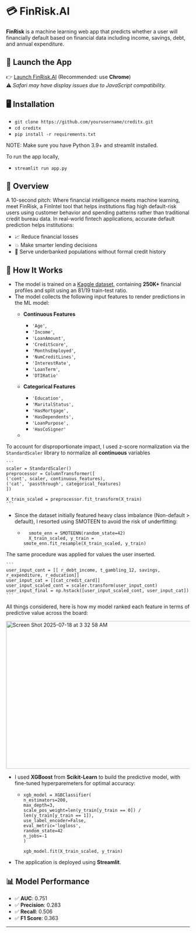 # 💳 FinRisk.AI

**FinRisk** is a machine learning web app that predicts whether a user will financially default based on financial data including income, savings, debt, and annual expenditure.

## 🔗 Launch the App

👉 [Launch FinRisk.AI](https://creditx-nyywptbpkg9gkmtym5qeam.streamlit.app/) (Recommended: use **Chrome**)  
⚠️ *Safari may have display issues due to JavaScript compatibility.*

## 🖥 Installation
- `git clone https://github.com/yourusername/creditx.git`
- `cd creditx`
- `pip install -r requirements.txt`

NOTE: Make sure you have Python 3.9+ and streamlit installed.

To run the app locally,
- `streamlit run app.py`


## 💸 Overview
A 10-second pitch: Where financial intelligence meets machine learning, meet FinRisk, a FinIntel tool that helps institutions flag high default-risk users using customer behavior and spending patterns rather than traditional credit bureau data. In real-world fintech applications, accurate default prediction helps institutions:

- 📈 Reduce financial losses
- 💥 Make smarter lending decisions
- 🏦 Serve underbanked populations without formal credit history
  

## 🚀 How It Works

- The model is trained on a [Kaggle dataset]([(https://www.kaggle.com/datasets/nikhil1e9/loan-default/data)), containing **250K+** financial profiles and split using an 81/19 train-test ratio.
- The model collects the following input features to render predictions in the ML model:
  -  **Continuous Features**
      - `'Age'`,
      - `'Income'`,
      - `'LoanAmount'`,
      - `'CreditScore'`,
      - `'MonthsEmployed'`,
      - `'NumCreditLines'`,
      - `'InterestRate'`,
      - `'LoanTerm'`,
      - `'DTIRatio'`
        
    - **Categorical Features**
      - `'Education',`
      - `'MaritalStatus',`
      - `'HasMortgage',`
      - `'HasDependents',`
      - `'LoanPurpose',`
      - `'HasCoSigner'`
     
    - 
    


To account for disproportionate impact, I used z-score normalization via the `StandardScaler` library to normalize all **continuous** variables

    ```
    scaler = StandardScaler()
    preprocessor = ColumnTransformer([
    ('cont', scaler, continuous_features),
    ('cat', 'passthrough', categorical_features)
    ])

    X_train_scaled = preprocessor.fit_transform(X_train)
    ```

- Since the dataset initially featured heavy class imbalance (Non-default > default), I resorted using SMOTEEN to avoid the risk of underfitting:
  - ```
      smote_enn = SMOTEENN(random_state=42)
      X_train_scaled, y_train = smote_enn.fit_resample(X_train_scaled, y_train)
    ```

The same procedure was applied for values the user inserted.

    ```
    user_input_cont = [[ r_debt_income, t_gambling_12, savings, r_expenditure, r_education]]
    user_input_cat = [[cat_credit_card]]
    user_input_scaled_cont = scaler.transform(user_input_cont)
    user_input_final = np.hstack([user_input_scaled_cont, user_input_cat])
    ```

 All things considered, here is how my model ranked each feature in terms of predictive value across the board: 


<img width="704" height="404" alt="Screen Shot 2025-07-18 at 3 32 58 AM" src="https://github.com/user-attachments/assets/b08b0ce1-a5c4-4c56-bdcd-25abe7cf3365" />



- I used **XGBoost** from **Scikit-Learn** to build the predictive model, with fine-tuned hyperparemeters for optimal accuracy:
 
  - ```
    xgb_model = XGBClassifier(
    n_estimators=200,
    max_depth=3,
    scale_pos_weight=len(y_train[y_train == 0]) / len(y_train[y_train == 1]),
    use_label_encoder=False,
    eval_metric='logloss',
    random_state=42
    n_jobs=-1
    )

    xgb_model.fit(X_train_scaled, y_train)
    ```
    
- The application is deployed using **Streamlit**.


## 📊 Model Performance
- ✅ **AUC**: 0.751
- ✅ **Precision**: 0.283
- ✅ **Recall**: 0.506
- ✅ **F1 Score**: 0.363
---

